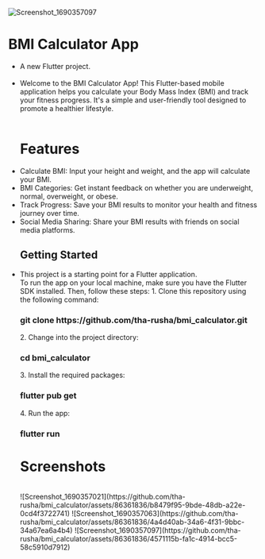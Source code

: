 ![Screenshot_1690357097](https://github.com/tha-rusha/bmi_calculator/assets/86361836/64eaaacc-a061-4764-b037-68a61538330b)
# BMI Calculator App
<ul>
<li>A new Flutter project.</li> <br>
<li>
Welcome to the BMI Calculator App! This Flutter-based mobile application helps you calculate your Body Mass Index (BMI) and track your fitness progress. It's a simple and user-friendly tool designed to promote a healthier lifestyle.</li>
<br>
<h1>Features</h1>
<li>Calculate BMI: Input your height and weight, and the app will calculate your BMI.</li>
<li>BMI Categories: Get instant feedback on whether you are underweight, normal, overweight, or obese.</li>
<li>Track Progress: Save your BMI results to monitor your health and fitness journey over time.</li>
<li>Social Media Sharing: Share your BMI results with friends on social media platforms.</li>

## Getting Started

<li>This project is a starting point for a Flutter application.</li>
To run the app on your local machine, make sure you have the Flutter SDK installed. Then, follow these steps:
1. Clone this repository using the following command:
<h3>git clone https://github.com/tha-rusha/bmi_calculator.git </h3>
2. Change into the project directory:
<h3>cd bmi_calculator </h3>
3. Install the required packages:
<h3>flutter pub get </h3>
4. Run the app:
<h3>flutter run </h3>
<h1>Screenshots</h1><br>
![Screenshot_1690357021](https://github.com/tha-rusha/bmi_calculator/assets/86361836/b8479f95-9bde-48db-a22e-0cd4f3722741)
![Screenshot_1690357063](https://github.com/tha-rusha/bmi_calculator/assets/86361836/4a4d40ab-34a6-4f31-9bbc-34a67ea6a4b4)
![Screenshot_1690357097](https://github.com/tha-rusha/bmi_calculator/assets/86361836/4571115b-fa1c-4914-bcc5-58c5910d7912)

</ul>
